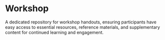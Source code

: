 # Workshop
A dedicated repository for workshop handouts, ensuring participants have easy access to essential resources, reference materials, and supplementary content for continued learning and engagement.
